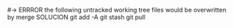 #-> ERRROR the following untracked working tree files would be overwritten by merge
SOLUCION
git add -A
git stash
git pull

